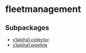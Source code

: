 # fleetmanagement



## Subpackages

* [v1alpha1.collector](v1alpha1/collector.md)
* [v1alpha1.pipeline](v1alpha1/pipeline.md)
